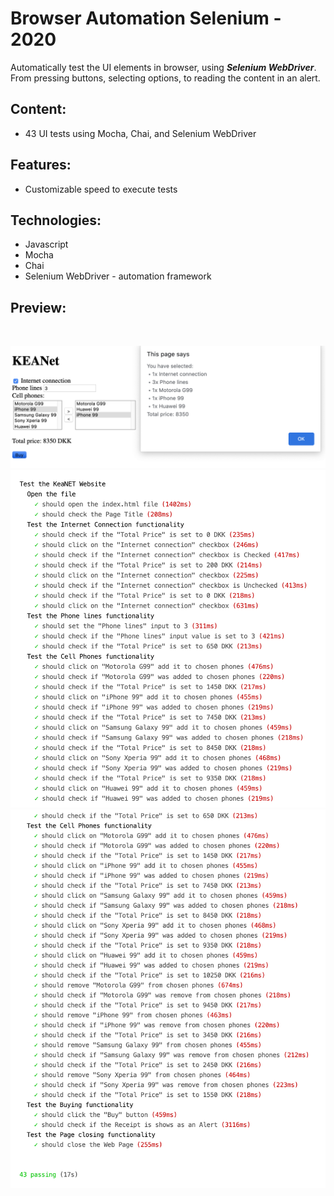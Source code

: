 # Browser Automation Selenium - 2020

Automatically test the UI elements in browser, using ***Selenium WebDriver***. From pressing buttons, selecting options, to reading the content in an alert.

## Content:
- 43 UI tests using Mocha, Chai, and Selenium WebDriver

## Features:
- Customizable speed to execute tests

## Technologies:
- Javascript
- Mocha
- Chai
- Selenium WebDriver - automation framework

## Preview:
<br/>

![alt text](https://github.com/panaitescu-paul/Browser-Automation-Selenium-2020/blob/master/screenshots/s2.png)
<br/>
![alt text](https://github.com/panaitescu-paul/Browser-Automation-Selenium-2020/blob/master/screenshots/s3.png)
![alt text](https://github.com/panaitescu-paul/Browser-Automation-Selenium-2020/blob/master/screenshots/s4.png)
